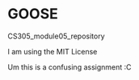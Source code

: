 # GOOSE
CS305_module05_repository

I am using the MIT License

Um this is a confusing assignment :C
